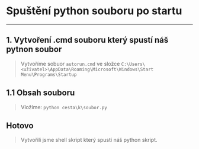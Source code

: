 # Spuštění python souboru po startu
-----

## 1. Vytvoření .cmd souboru který spustí náš pytnon soubor
> Vytvoříme sobuor `autorun.cmd` ve složce `C:\Users\<uživatel>\AppData\Roaming\Microsoft\Windows\Start Menu\Programs\Startup`

## 1.1 Obsah souboru
> Vložíme:
`python cesta\k\soubor.py`


## Hotovo
> Vytvořili jsme shell skript který spustí náš python skript.